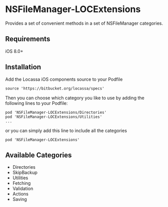 # NSFileManager-LOCExtensions

Provides a set of convenient methods in a set of NSFileManager categories.

## Requirements

iOS 8.0+

## Installation

Add the Locassa iOS components source to your Podfile

	source 'https://bitbucket.org/locassa/specs'

Then you can choose which category you like to use by adding the following lines to your Podfile:

    pod 'NSFileManager-LOCExtensions/Directories'
    pod 'NSFileManager-LOCExtensions/Utilities'
    ...

or you can simply add this line to include all the categories

	pod 'NSFileManager-LOCExtensions'

## Available Categories

- Directories
- SkipBackup
- Utilities
- Fetching
- Validation
- Actions
- Saving